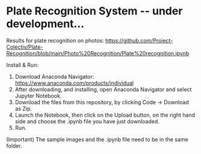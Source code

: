 # Plate Recognition System -- under development...
Results for plate recognition on photos: https://github.com/Proiect-Colectiv/Plate-Recognition/blob/main/Photo%20Recognition/Plate%20recognition.ipynb

Install & Run:
  1. Download Anaconda Navigator: https://www.anaconda.com/products/individual
  2. After downloading, and installing, open Anaconda Navigator and select Jupyter Notebook.
  3. Download the files from this repository, by clicking Code -> Download as Zip.
  4. Launch the Notebook, then click on the Upload button, on the right hand side and choose the .ipynb file you have just downloaded.
  5. Run.
  
(Important) The sample images and the .ipynb file need to be in the same folder.
